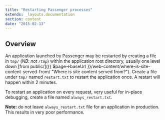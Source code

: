 ```yaml
---
title: "Restarting Passenger processes"
extends: _layouts.documentation
section: content
date: "2015-02-13"
---
```


## Overview

An application launched by Passenger may be restarted by creating a file in `tmp/` (_NB: not `/tmp`_) within the application root directory, usually one level down [from public/]({{ $page->baseUrl }}/web-content/where-is-site-content-served-from/ "Where is site content served from?"). Create a file under `tmp/` named `restart.txt` to restart the application once. A restart will happen within 2 minutes.

To restart an application on every request, very useful for in-place debugging, create a file named `always_restart.txt`.

**Note:** do not leave `always_restart.txt` file for an application in production. This results in very poor performance.
